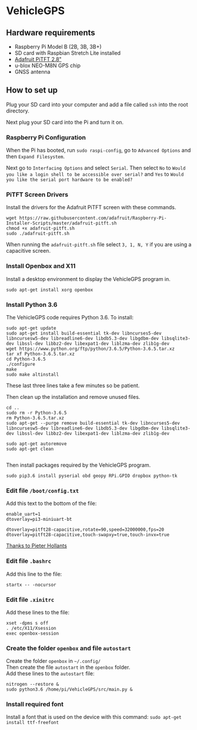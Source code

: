 # VehicleGPS
## Hardware requirements
- Raspberry Pi Model B (2B, 3B, 3B+)
- SD card with Raspbian Stretch Lite installed
- [Adafruit PiTFT 2.8"](https://www.adafruit.com/product/2423)
- u-blox NEO-M8N GPS chip
- GNSS antenna

## How to set up
Plug your SD card into your computer and add a file called `ssh` into the root directory.

Next plug your SD card into the Pi and turn it on.

### Raspberry Pi Configuration
When the Pi has booted, run `sudo raspi-config`, go to `Advanced Options` and then `Expand Filesystem`.

Next go to `Interfacing Options` and select `Serial`. Then select `No` to `Would you like a login shell to be accessible over serial?` and `Yes` to `Would you like the serial port hardware to be enabled?`

### PiTFT Screen Drivers
Install the drivers for the Adafruit PiTFT screen with these commands.

```
wget https://raw.githubusercontent.com/adafruit/Raspberry-Pi-Installer-Scripts/master/adafruit-pitft.sh
chmod +x adafruit-pitft.sh
sudo ./adafruit-pitft.sh
```

When running the `adafruit-pitft.sh` file select `3, 1, N, Y` if you are using a capacitive screen.

### Install Openbox and X11
Install a desktop environment to display the VehicleGPS program in.
```
sudo apt-get install xorg openbox
```

### Install Python 3.6
The VehicleGPS code requires Python 3.6. To install:
```
sudo apt-get update
sudo apt-get install build-essential tk-dev libncurses5-dev libncursesw5-dev libreadline6-dev libdb5.3-dev libgdbm-dev libsqlite3-dev libssl-dev libbz2-dev libexpat1-dev liblzma-dev zlib1g-dev
wget https://www.python.org/ftp/python/3.6.5/Python-3.6.5.tar.xz
tar xf Python-3.6.5.tar.xz
cd Python-3.6.5
./configure
make
sudo make altinstall
```
These last three lines take a few minutes so be patient.

Then clean up the installation and remove unused files.
```
cd ..
sudo rm -r Python-3.6.5
rm Python-3.6.5.tar.xz
sudo apt-get --purge remove build-essential tk-dev libncurses5-dev libncursesw5-dev libreadline6-dev libdb5.3-dev libgdbm-dev libsqlite3-dev libssl-dev libbz2-dev libexpat1-dev liblzma-dev zlib1g-dev

sudo apt-get autoremove
sudo apt-get clean


```
Then install packages required by the VehicleGPS program.
```
sudo pip3.6 install pyserial obd geopy RPi.GPIO dropbox python-tk
```

### Edit file `/boot/config.txt`
Add this text to the bottom of the file:
```
enable_uart=1
dtoverlay=pi3-miniuart-bt

dtoverlay=pitft28-capacitive,rotate=90,speed=32000000,fps=20
dtoverlay=pitft28-capacitive,touch-swapxy=true,touch-invx=true
```
[Thanks to Pieter Hollants](https://www.0xf8.org/2016/01/complete-rotation-support-for-the-adafruit-pitft-2-8-capacitive-touchscreen-display/)

### Edit file `.bashrc`
Add this line to the file:
```
startx -- -nocursor
```

### Edit file `.xinitrc`
Add these lines to the file:
```
xset -dpms s off
. /etc/X11/Xsession
exec openbox-session
```
### Create the folder `openbox` and file `autostart`
Create the folder `openbox` in `~/.config/`  
Then create the file `autostart` in the `openbox` folder.  
Add these lines to the `autostart` file:
```
nitrogen --restore &
sudo python3.6 /home/pi/VehicleGPS/src/main.py &
```

### Install required font
Install a font that is used on the device with this command:
`sudo apt-get install ttf-freefont`
